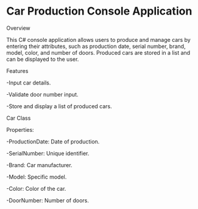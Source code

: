 # Car Production Console Application

Overview

This C# console application allows users to produce and manage cars by entering their attributes, such as production date, serial number, brand, model, color, and number of doors. Produced cars are stored in a list and can be displayed to the user.

Features

-Input car details.

-Validate door number input.

-Store and display a list of produced cars.

Car Class

Properties:

-ProductionDate: Date of production.

-SerialNumber: Unique identifier.

-Brand: Car manufacturer.

-Model: Specific model.

-Color: Color of the car.

-DoorNumber: Number of doors.
